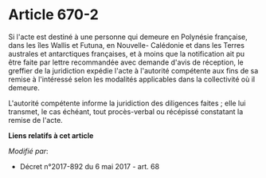 # Article 670-2

Si l'acte est destiné à une personne qui demeure en Polynésie française, dans les îles Wallis et Futuna, en Nouvelle-
Calédonie et dans les Terres australes et antarctiques françaises, et à moins que la notification ait pu être faite par
lettre recommandée avec demande d'avis de réception, le greffier de la juridiction expédie l'acte à l'autorité compétente aux
fins de sa remise à l'intéressé selon les modalités applicables dans la collectivité où il demeure. 

L'autorité compétente informe la juridiction des diligences faites ; elle lui transmet, le cas échéant, tout procès-verbal ou
récépissé constatant la remise de l'acte.

**Liens relatifs à cet article**

_Modifié par_:

  - Décret n°2017-892 du 6 mai 2017 - art. 68
